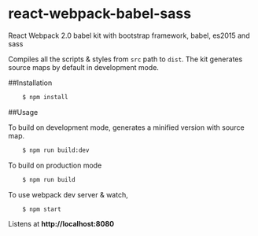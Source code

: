# react-webpack-babel-sass
React Webpack 2.0 babel kit with bootstrap framework, babel, es2015 and sass

Compiles all the scripts & styles from `src` path to `dist`. The kit generates source maps by default in development mode.

##Installation

```bash
    $ npm install
```

##Usage

To build on development mode, generates a minified version with source map.

```bash
    $ npm run build:dev
```

To build on production mode

```bash
    $ npm run build
```

To use webpack dev server & watch,

```bash
    $ npm start
```

Listens at **http://localhost:8080**